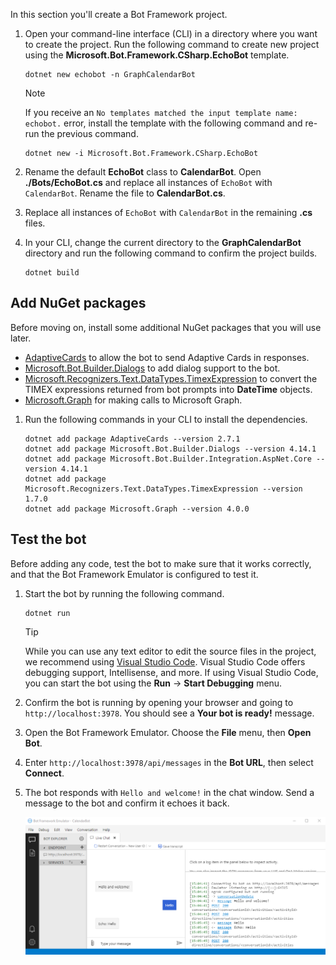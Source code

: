 <!-- markdownlint-disable MD002 MD041 -->

In this section you'll create a Bot Framework project.

1. Open your command-line interface (CLI) in a directory where you want to create the project. Run the following command to create new project using the **Microsoft.Bot.Framework.CSharp.EchoBot** template.

    ```dotnetcli
    dotnet new echobot -n GraphCalendarBot
    ```

    > [!NOTE]
    > If you receive an `No templates matched the input template name: echobot.` error, install the template with the following command and re-run the previous command.
    >
    > ```dotnetcli
    > dotnet new -i Microsoft.Bot.Framework.CSharp.EchoBot
    > ```

1. Rename the default **EchoBot** class to **CalendarBot**. Open **./Bots/EchoBot.cs** and replace all instances of `EchoBot` with `CalendarBot`. Rename the file to **CalendarBot.cs**.

1. Replace all instances of `EchoBot` with `CalendarBot` in the remaining **.cs** files.

1. In your CLI, change the current directory to the **GraphCalendarBot** directory and run the following command to confirm the project builds.

    ```dotnetcli
    dotnet build
    ```

## Add NuGet packages

Before moving on, install some additional NuGet packages that you will use later.

- [AdaptiveCards](https://www.nuget.org/packages/AdaptiveCards/) to allow the bot to send Adaptive Cards in responses.
- [Microsoft.Bot.Builder.Dialogs](https://www.nuget.org/packages/Microsoft.Bot.Builder.Dialogs/) to add dialog support to the bot.
- [Microsoft.Recognizers.Text.DataTypes.TimexExpression](https://www.nuget.org/packages/Microsoft.Recognizers.Text.DataTypes.TimexExpression/) to convert the TIMEX expressions returned from bot prompts into **DateTime** objects.
- [Microsoft.Graph](https://www.nuget.org/packages/Microsoft.Graph/) for making calls to Microsoft Graph.

1. Run the following commands in your CLI to install the dependencies.

    ```Shell
    dotnet add package AdaptiveCards --version 2.7.1
    dotnet add package Microsoft.Bot.Builder.Dialogs --version 4.14.1
    dotnet add package Microsoft.Bot.Builder.Integration.AspNet.Core --version 4.14.1
    dotnet add package Microsoft.Recognizers.Text.DataTypes.TimexExpression --version 1.7.0
    dotnet add package Microsoft.Graph --version 4.0.0
    ```

## Test the bot

Before adding any code, test the bot to make sure that it works correctly, and that the Bot Framework Emulator is configured to test it.

1. Start the bot by running the following command.

    ```dotnetcli
    dotnet run
    ```

    > [!TIP]
    > While you can use any text editor to edit the source files in the project, we recommend using [Visual Studio Code](https://code.visualstudio.com/). Visual Studio Code offers debugging support, Intellisense, and more. If using Visual Studio Code, you can start the bot using the **Run** -> **Start Debugging** menu.

1. Confirm the bot is running by opening your browser and going to `http://localhost:3978`. You should see a **Your bot is ready!** message.

1. Open the Bot Framework Emulator. Choose the **File** menu, then **Open Bot**.

1. Enter `http://localhost:3978/api/messages` in the **Bot URL**, then select **Connect**.

1. The bot responds with `Hello and welcome!` in the chat window. Send a message to the bot and confirm it echoes it back.

    ![A screenshot of the Bot Framework Emulator connected to the bot](images/test-emulator.png)
